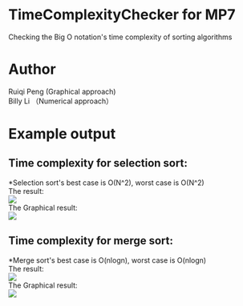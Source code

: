 # TimeComplexityChecker for MP7
Checking the Big O notation's time complexity of sorting algorithms

# Author
Ruiqi Peng (Graphical approach) <br>
Billy Li （Numerical approach）<br>

# Example output
## Time complexity for selection sort:
*Selection sort's best case is O(N^2), worst case is O(N^2)<br>
The result:<br>
![](https://github.com/rickypeng99/TimeComplexityChecker/raw/master/Screenshots/SelectionTime.png)<br>
The Graphical result:<br>
![](https://github.com/rickypeng99/TimeComplexityChecker/raw/master/Screenshots/SelectionGraph.png)<br>

## Time complexity for merge sort:
*Merge sort's best case is O(nlogn), worst case is O(nlogn)<br>
The result:<br>
![](https://github.com/rickypeng99/TimeComplexityChecker/raw/master/Screenshots/MergeTime.png)<br>
The Graphical result:<br>
![](https://github.com/rickypeng99/TimeComplexityChecker/raw/master/Screenshots/MergeGraph.png)<br>
